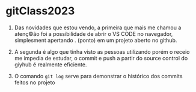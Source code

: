 # gitClass2023

1.  Das novidades que estou vendo, a primeira que mais me chamou a atenç©ão foi a possibilidade de abrir o VS CODE no navegador, simplesment apertando . (ponto) em um projeto aberto no github. 

2.  A segunda é algo que tinha visto as pessoas utilizando porém o receio me impedia de estudar, o commit e push a partir do source control do giyhub é realmente eficiente. 

3. O comando `git log` serve para demonstrar o histórico dos commits feitos no projeto 
